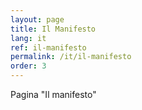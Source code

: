 ```yaml
---
layout: page
title: Il Manifesto
lang: it
ref: il-manifesto
permalink: /it/il-manifesto
order: 3
---
```


Pagina "Il manifesto"
